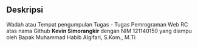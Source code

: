 ## **Deskripsi**
Wadah atau Tempat pengumpulan Tugas - Tugas Pemrograman Web RC atas nama Github **Kevin Simorangkir** dengan NIM 121140150 yang diampu oleh Bapak Muhammad Habib Algifari, S.Kom., M.Ti

##